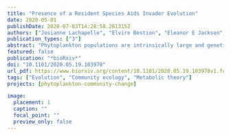 ```yaml
---
title: "Presence of a Resident Species Aids Invader Evolution"
date: 2020-05-01
publishDate: 2020-07-03T14:28:58.281315Z
authors: ["Josianne Lachapelle", "Elvire Bestion", "Eleanor E Jackson", "C-Elisa Schaum"]
publication_types: ["3"]
abstract: "Phytoplankton populations are intrinsically large and genetically variable, and interactions between species in these populations shape their physiological and evolutionary responses. Yet, evolutionary responses of microbial organisms in novel environments are investigated almost exclusively through the lens of species colonising new environments on their own, and invasion studies are often of short duration. Although exceptions exist, neither type of study usually measures ecologically relevant traits beyond growth rates. Here, we experimentally evolved populations of fresh- and seawater phytoplankton as monocultures (the green algae Chlamydomonas moewusii and Ostreococcus tauri , each colonising a novel, unoccupied salinity) and co-cultures (invading a novel salinity occupied by a resident species) for 200 generations. Colonisers and invaders differed in extinction risks, phenotypes (e.g. size, primary production rates) and strength of local adaptation: invaders had systematically lower extinction rates and broader salinity and temperature preferences than colonisers – regardless of the environment that the invader originated from. We emphasise that the presence of a locally adapted species has the potential to alter the invading species' eco-evolutionary trajectories in a replicable way across environments of differing quality, and that the evolution of small cell size and high ROS tolerance may explain high invader fitness. To predict phytoplankton responses in a changing world, such interspecific relationships need to be accounted for."
featured: false
publication: "*bioRxiv*"
doi: "10.1101/2020.05.19.103978"
url_pdf: https://www.biorxiv.org/content/10.1101/2020.05.19.103978v1.full.pdf
tags: ["Evolution", "Community ecology", "Metabolic theory"]
projects: [phytoplankton-community-change]

image:
  placement: 1
  caption: ""
  focal_point: ""
  preview_only: false
---
```


